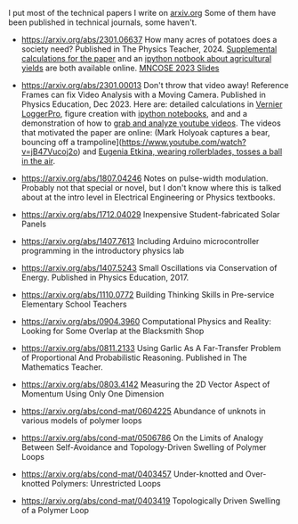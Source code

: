 I put most of the technical papers I write on [arxiv.org](https://arxiv.org/search/physics?searchtype=author&query=Moore,+N+T)
Some of them have been published in technical journals, some haven't.  

- <https://arxiv.org/abs/2301.06637> How many acres of potatoes does a society need? Published in The Physics Teacher, 2024.  [Supplemental calculations for the paper](https://github.com/ntmoore/food_energy_paper/blob/main/TPT_submission-shorter-2023-December/food_energy-supplemental_calculations.pdf) and an [ipython notbook about agricultural yields](https://github.com/ntmoore/food_energy_paper/blob/main/ag_yields_graph/make_figure.ipynb) are both available online. [MNCOSE 2023 Slides](./notes/MN_COSE_2023/summary.md)

- <https://arxiv.org/abs/2301.00013> Don't throw that video away! Reference Frames can fix Video Analysis with a Moving Camera. Published in Physics Education, Dec 2023. 
Here are: detailed calculations in [Vernier LoggerPro](https://github.com/ntmoore/video_analysis_Youtube/tree/master/moving_camera_paper/data), figure creation with [ipython notebooks](https://github.com/ntmoore/video_analysis_Youtube/tree/master/moving_camera_paper/python_figures), and and a demonstration of how to [grab and analyze youtube videos](https://github.com/ntmoore/video_analysis_Youtube/blob/master/README.md). The videos that motivated the paper are online: (Mark Holyoak captures a bear, bouncing off a trampoline](https://www.youtube.com/watch?v=jB47Vucoj2o) and [Eugenia Etkina, wearing rollerblades, tosses a ball in the air](http://islevideos.net/experiment.php?topicid=2&exptid=95).

- <https://arxiv.org/abs/1807.04246> Notes on pulse-width modulation.  Probably not that special or novel, but I don't know where this is talked about at the intro level in Electrical Engineering or Physics textbooks.

- <https://arxiv.org/abs/1712.04029> Inexpensive Student-fabricated Solar Panels

- <https://arxiv.org/abs/1407.7613> Including Arduino microcontroller programming in the introductory physics lab

- <https://arxiv.org/abs/1407.5243> Small Oscillations via Conservation of Energy. Published in Physics Education, 2017.

- <https://arxiv.org/abs/1110.0772> Building Thinking Skills in Pre-service Elementary School Teachers

- <https://arxiv.org/abs/0904.3960> Computational Physics and Reality: Looking for Some Overlap at the Blacksmith Shop

- <https://arxiv.org/abs/0811.2133> Using Garlic As A Far-Transfer Problem of Proportional And Probabilistic Reasoning. Published in The Mathematics Teacher.

- <https://arxiv.org/abs/0803.4142> Measuring the 2D Vector Aspect of Momentum Using Only One Dimension

- <https://arxiv.org/abs/cond-mat/0604225> Abundance of unknots in various models of polymer loops

- <https://arxiv.org/abs/cond-mat/0506786> On the Limits of Analogy Between Self-Avoidance and Topology-Driven Swelling of Polymer Loops

- <https://arxiv.org/abs/cond-mat/0403457> Under-knotted and Over-knotted Polymers: Unrestricted Loops

- <https://arxiv.org/abs/cond-mat/0403419> Topologically Driven Swelling of a Polymer Loop
